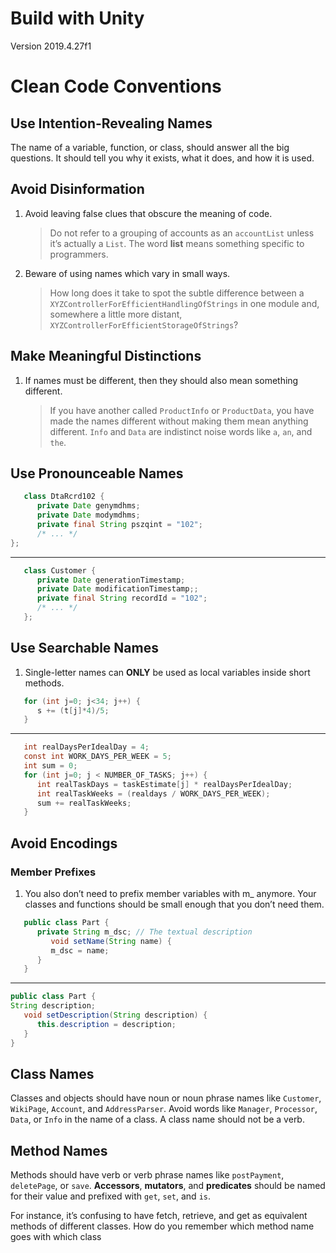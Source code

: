 # Build with Unity
Version 2019.4.27f1

# Clean Code Conventions

## Use Intention-Revealing Names
The name of a variable, function, or class, should answer all the big questions. It
should tell you why it exists, what it does, and how it is used. 

## Avoid Disinformation
1. Avoid leaving false clues that obscure the meaning of code.
   > Do not refer to a grouping of accounts as an `accountList` unless it’s actually a `List`.
The word **list** means something specific to programmers.

2. Beware of using names which vary in small ways.
   > How long does it take to spot the subtle difference between a `XYZControllerForEfficientHandlingOfStrings` in one module
and, somewhere a little more distant, `XYZControllerForEfficientStorageOfStrings`?

## Make Meaningful Distinctions
1. If names must be different, then they should also mean something different.

   > If you have another called `ProductInfo` or `ProductData`, you have made the names different without making them mean anything different. `Info` and `Data` are indistinct noise words like `a`, `an`, and `the`.

## Use Pronounceable Names
```java
   class DtaRcrd102 {
      private Date genymdhms;
      private Date modymdhms;
      private final String pszqint = "102";
      /* ... */
};
```
---
```java
   class Customer {
      private Date generationTimestamp;
      private Date modificationTimestamp;;
      private final String recordId = "102";
      /* ... */
   };
```

## Use Searchable Names
1. Single-letter names can **ONLY** be used as local variables inside short methods.
```java
   for (int j=0; j<34; j++) {
      s += (t[j]*4)/5;
   }
```
---
```java
   int realDaysPerIdealDay = 4;
   const int WORK_DAYS_PER_WEEK = 5;
   int sum = 0;
   for (int j=0; j < NUMBER_OF_TASKS; j++) {
      int realTaskDays = taskEstimate[j] * realDaysPerIdealDay;
      int realTaskWeeks = (realdays / WORK_DAYS_PER_WEEK);
      sum += realTaskWeeks;
   }
```

## Avoid Encodings
### Member Prefixes
1. You also don’t need to prefix member variables with m_ anymore. Your classes and functions should be small enough that you don’t need them.
```java
   public class Part {
      private String m_dsc; // The textual description
         void setName(String name) {
         m_dsc = name;
      }
   }
```
---
```java
public class Part {
String description;
   void setDescription(String description) {
      this.description = description;
   }
}
```
## Class Names
Classes and objects should have noun or noun phrase names like `Customer`, `WikiPage`, 
`Account`, and `AddressParser`. Avoid words like `Manager`, `Processor`, `Data`, or `Info` in the name
of a class. A class name should not be a verb.

## Method Names
Methods should have verb or verb phrase names like `postPayment`, `deletePage`, or `save`.
**Accessors**, **mutators**, and **predicates** should be named for their value and prefixed with `get`,
`set`, and `is`.

For instance, it’s confusing to
have fetch, retrieve, and get as equivalent methods of different classes. How do you
remember which method name goes with which class
